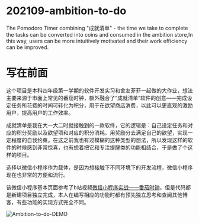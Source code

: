 # 202109-ambition-to-do
The Pomodoro Timer combining "成就清单" - the time we take to complete the tasks can be converted into coins and consumed in the ambition store,In this way, users can be more intuitively motivated and their work efficiency can be improved.


# 写在前面


​	这个项目是本科四年级第一学期的软件开发实习和舍友菲菲一起做的大作业，想法主要来源于市面上常见的番茄时钟，额外融合了“成就清单”软件的创意——完成设定任务所花费的时间可转化为积分，用于在欲望商店消费，以此可以更直观的激励用户，提高用户的工作效率。


​	成就清单是我在大一大二时就接触到的一款软件，它的逻辑是：自己设定任务和对应的积分奖励以及欲望项和对应的积分消耗，用奖励分去满足自己的欲望，实现一定程度的自我约束。在这之前我也有过模糊的这种类型的想法，所以发现这样的软件的时候感到非常惊喜，也有想着把它和专注提醒类的功能相结合，于是做了个这样的项目。


​	选择以微信小程序作为载体，是因为想接触下不同环境下的开发流程，微信小程序现在也非常的方便和流行。


​	该微信小程序基本页面参考了b站视频<a href="https://www.bilibili.com/video/BV1PV411k7ie?share_source=copy_web">微信小程序实战——番茄时钟</a>，但是代码都是新建项目独立完成，本人在编写相应的功能时都有预先独立思考和查阅其他博客，有些功能的实现方式完全不同。


<img src="https://github.com/lvaight/202109-ambition-to-do/blob/main/ambition-to-do-demo.mp4" alt="Ambition-to-do-DEMO" style="max-width: 100%;">
